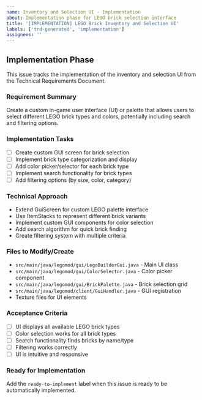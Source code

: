 ```yaml
---
name: Inventory and Selection UI - Implementation
about: Implementation phase for LEGO brick selection interface
title: '[IMPLEMENTATION] LEGO Brick Inventory and Selection UI'
labels: ['trd-generated', 'implementation']
assignees: ''
---
```


## Implementation Phase

This issue tracks the implementation of the inventory and selection UI from the Technical Requirements Document.

### Requirement Summary
Create a custom in-game user interface (UI) or palette that allows users to select different LEGO brick types and colors, potentially including search and filtering options.

### Implementation Tasks
- [ ] Create custom GUI screen for brick selection
- [ ] Implement brick type categorization and display
- [ ] Add color picker/selector for each brick type
- [ ] Implement search functionality for brick types
- [ ] Add filtering options (by size, color, category)

### Technical Approach
- Extend GuiScreen for custom LEGO palette interface
- Use ItemStacks to represent different brick variants
- Implement custom GUI components for color selection
- Add search algorithm for quick brick finding
- Create filtering system with multiple criteria

### Files to Modify/Create
- `src/main/java/legomod/gui/LegoBuilderGui.java` - Main UI class
- `src/main/java/legomod/gui/ColorSelector.java` - Color picker component
- `src/main/java/legomod/gui/BrickPalette.java` - Brick selection grid
- `src/main/java/legomod/client/GuiHandler.java` - GUI registration
- Texture files for UI elements

### Acceptance Criteria
- [ ] UI displays all available LEGO brick types
- [ ] Color selection works for all brick types
- [ ] Search functionality finds bricks by name/type
- [ ] Filtering works correctly
- [ ] UI is intuitive and responsive

### Ready for Implementation
Add the `ready-to-implement` label when this issue is ready to be automatically implemented.
